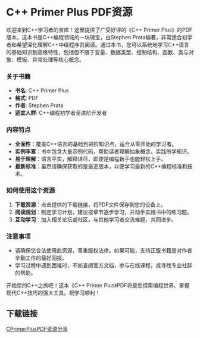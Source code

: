 # C++ Primer Plus PDF资源

欢迎来到C++学习者的宝库！这里提供了广受好评的《C++ Primer Plus》的PDF版本。这本书是C++编程领域的一块瑰宝，由Stephen Prata编著，非常适合初学者和希望深化理解C++中级程序员阅读。通过本书，您可以系统地学习C++语言的基础知识到高级特性，包括但不限于变量、数据类型、控制结构、函数、类与对象、模板、异常处理等核心概念。

### 关于书籍

- **书名**: C++ Primer Plus
- **格式**: PDF
- **作者**: Stephen Prata
- **适宜人群**: C++编程初学者至进阶开发者

### 内容特点

- **全面性**：覆盖C++语言的基础到进阶知识点，适合从零开始的学习者。
- **实例丰富**：书中包含大量示例代码，帮助读者理解抽象概念，实践所学知识。
- **易于理解**：语言平实，解释详尽，即使是编程新手也能轻松上手。
- **最新标准**：虽然请确保获取的是最近版本，以便学习最新的C++编程标准和技术。

### 如何使用这个资源

1. **下载资源**：点击提供的下载链接，将PDF文件保存到您的设备上。
2. **阅读规划**：制定学习计划，建议按章节逐步学习，并动手实践书中的练习题。
3. **互动学习**：加入相关论坛或社区，与其他学习者交流难题，共同进步。

### 注意事项

- 请确保您合法使用此资源，尊重版权法律。如果可能，支持正版书籍是对作者辛勤工作的最好回报。
- 学习过程中遇到困难时，不妨查阅官方文档，参与在线课程，或寻找专业社群的帮助。

开始您的C++之旅吧！这本《C++ Primer Plus》PDF将是您探索编程世界、掌握现代C++技巧的强大工具。祝学习顺利！

## 下载链接

[CPrimerPlusPDF资源分享](https://pan.quark.cn/s/58ac5ff446dc)